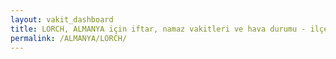 ```yaml
---
layout: vakit_dashboard
title: LORCH, ALMANYA için iftar, namaz vakitleri ve hava durumu - ilçe/eyalet seç
permalink: /ALMANYA/LORCH/
---
```


<script type="text/javascript">
  var GLOBAL_COUNTRY = 'ALMANYA';
  var GLOBAL_CITY = 'LORCH';
  var GLOBAL_STATE = '';
  var lat = 72;
  var lon = 21;
</script>
